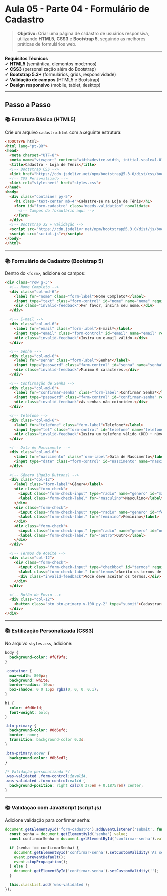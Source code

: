 # Aula 05 - Parte 04 - Formulário de Cadastro
>  **Objetivo:** Criar uma página de cadastro de usuários responsiva, utilizando **HTML5**, **CSS3** e **Bootstrap 5**, seguindo as melhores práticas de formulários web.
>
>  ---

**Requisitos Técnicos**  
✔ **HTML5** (semântica, elementos modernos)  
✔ **CSS3** (personalização além do Bootstrap)  
✔ **Bootstrap 5.3+** (formulários, grids, responsividade)  
✔ **Validação de campos** (HTML5 e Bootstrap)  
✔ **Design responsivo** (mobile, tablet, desktop)  

---

## **Passo a Passo**  

### :books: **Estrutura Básica (HTML5)**  
Crie um arquivo `cadastro.html` com a seguinte estrutura:  

```html
<!DOCTYPE html>
<html lang="pt-BR">
<head>
  <meta charset="UTF-8">
  <meta name="viewport" content="width=device-width, initial-scale=1.0">
  <title>Cadastro - Loja de Tênis</title>
  <!-- Bootstrap CSS -->
  <link href="https://cdn.jsdelivr.net/npm/bootstrap@5.3.0/dist/css/bootstrap.min.css" rel="stylesheet">
  <!-- CSS Personalizado -->
  <link rel="stylesheet" href="styles.css">
</head>
<body>
  <div class="container py-5">
    <h1 class="text-center mb-4">Cadastre-se na Loja de Tênis</h1>
    <form id="form-cadastro" class="needs-validation" novalidate>
      <!-- Campos do formulário aqui -->
    </form>
  </div>
  <!-- Bootstrap JS + Validação -->
  <script src="https://cdn.jsdelivr.net/npm/bootstrap@5.3.0/dist/js/bootstrap.bundle.min.js"></script>
  <script src="script.js"></script>
</body>
</html>
```

---

### :books: **Formulário de Cadastro (Bootstrap 5)**  
Dentro do `<form>`, adicione os campos:  

```html
<div class="row g-3">
  <!-- Nome Completo -->
  <div class="col-md-6">
    <label for="nome" class="form-label">Nome Completo*</label>
    <input type="text" class="form-control" id="nome" name="nome" required>
    <div class="invalid-feedback">Por favor, insira seu nome.</div>
  </div>

  <!-- E-mail -->
  <div class="col-md-6">
    <label for="email" class="form-label">E-mail*</label>
    <input type="email" class="form-control" id="email" name="email" required>
    <div class="invalid-feedback">Insira um e-mail válido.</div>
  </div>

  <!-- Senha -->
  <div class="col-md-6">
    <label for="senha" class="form-label">Senha*</label>
    <input type="password" class="form-control" id="senha" name="senha" minlength="6" required>
    <div class="invalid-feedback">Mínimo 6 caracteres.</div>
  </div>

  <!-- Confirmação de Senha -->
  <div class="col-md-6">
    <label for="confirmar-senha" class="form-label">Confirmar Senha*</label>
    <input type="password" class="form-control" id="confirmar-senha" required>
    <div class="invalid-feedback">As senhas não coincidem.</div>
  </div>

  <!-- Telefone -->
  <div class="col-md-6">
    <label for="telefone" class="form-label">Telefone*</label>
    <input type="tel" class="form-control" id="telefone" name="telefone" pattern="[0-9]{11}" required>
    <div class="invalid-feedback">Insira um telefone válido (DDD + número).</div>
  </div>

  <!-- Data de Nascimento -->
  <div class="col-md-6">
    <label for="nascimento" class="form-label">Data de Nascimento</label>
    <input type="date" class="form-control" id="nascimento" name="nascimento">
  </div>

  <!-- Gênero (Radio Buttons) -->
  <div class="col-12">
    <label class="form-label">Gênero</label>
    <div class="form-check">
      <input class="form-check-input" type="radio" name="genero" id="masculino" value="masculino">
      <label class="form-check-label" for="masculino">Masculino</label>
    </div>
    <div class="form-check">
      <input class="form-check-input" type="radio" name="genero" id="feminino" value="feminino">
      <label class="form-check-label" for="feminino">Feminino</label>
    </div>
    <div class="form-check">
      <input class="form-check-input" type="radio" name="genero" id="outro" value="outro">
      <label class="form-check-label" for="outro">Outro</label>
    </div>
  </div>

  <!-- Termos de Aceite -->
  <div class="col-12">
    <div class="form-check">
      <input class="form-check-input" type="checkbox" id="termos" required>
      <label class="form-check-label" for="termos">Aceito os termos de uso*</label>
      <div class="invalid-feedback">Você deve aceitar os termos.</div>
    </div>
  </div>

  <!-- Botão de Envio -->
  <div class="col-12">
    <button class="btn btn-primary w-100 py-2" type="submit">Cadastrar</button>
  </div>
</div>
```

---

### :books: **Estilização Personalizada (CSS3)**  
No arquivo `styles.css`, adicione:  

```css
body {
  background-color: #f8f9fa;
}

.container {
  max-width: 800px;
  background: white;
  border-radius: 10px;
  box-shadow: 0 0 15px rgba(0, 0, 0, 0.1);
}

h1 {
  color: #0d6efd;
  font-weight: bold;
}

.btn-primary {
  background-color: #0d6efd;
  border: none;
  transition: background-color 0.3s;
}

.btn-primary:hover {
  background-color: #0b5ed7;
}

/* Validação personalizada */
.was-validated .form-control:invalid,
.was-validated .form-control:valid {
  background-position: right calc(0.375em + 0.1875rem) center;
}
```

---

### :books: **Validação com JavaScript (script.js)**  
Adicione validação para confirmar senha:  

```javascript
document.getElementById('form-cadastro').addEventListener('submit', function(event) {
  const senha = document.getElementById('senha').value;
  const confirmarSenha = document.getElementById('confirmar-senha').value;

  if (senha !== confirmarSenha) {
    document.getElementById('confirmar-senha').setCustomValidity('As senhas não coincidem');
    event.preventDefault();
    event.stopPropagation();
  } else {
    document.getElementById('confirmar-senha').setCustomValidity('');
  }

  this.classList.add('was-validated');
});
```






